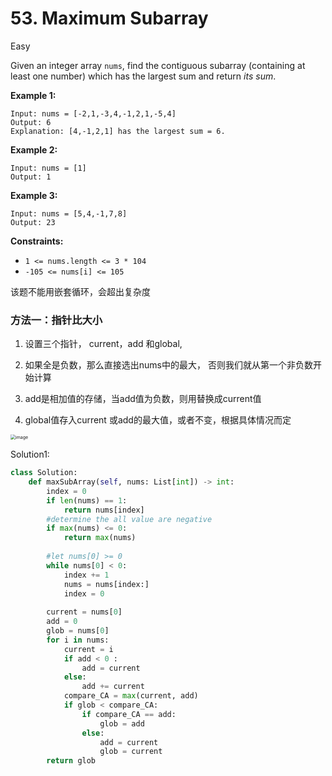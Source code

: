 # 53. Maximum Subarray

Easy

Given an integer array `nums`, find the contiguous subarray (containing at least one number) which has the largest sum and return *its sum*.

 

**Example 1:**

```
Input: nums = [-2,1,-3,4,-1,2,1,-5,4]
Output: 6
Explanation: [4,-1,2,1] has the largest sum = 6.
```

**Example 2:**

```
Input: nums = [1]
Output: 1
```

**Example 3:**

```
Input: nums = [5,4,-1,7,8]
Output: 23
```

 

**Constraints:**

- `1 <= nums.length <= 3 * 104`
- `-105 <= nums[i] <= 105`



该题不能用嵌套循环，会超出复杂度

### 方法一：指针比大小

1. 设置三个指针， current，add 和global,

2. 如果全是负数，那么直接选出nums中的最大， 否则我们就从第一个非负数开始计算
3. add是相加值的存储，当add值为负数，则用替换成current值
4. global值存入current 或add的最大值，或者不变，根据具体情况而定

<img src="https://user-images.githubusercontent.com/37071362/115192880-fdda5580-a11d-11eb-9cc9-5b3591cd7f7e.png" alt="image" style="zoom: 50%;" />



Solution1:

```python
class Solution:
    def maxSubArray(self, nums: List[int]) -> int:
        index = 0
        if len(nums) == 1:
            return nums[index]
        #determine the all value are negative
        if max(nums) <= 0:
            return max(nums)
          
        #let nums[0] >= 0
        while nums[0] < 0:
            index += 1
            nums = nums[index:]
            index = 0
            
        current = nums[0]
        add = 0
        glob = nums[0]
        for i in nums:
            current = i
            if add < 0 :
                add = current
            else:
                add += current
            compare_CA = max(current, add)
            if glob < compare_CA:
                if compare_CA == add:
                    glob = add
                else:
                    add = current
                    glob = current
        return glob
```

